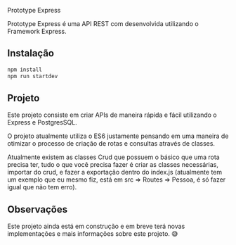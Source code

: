  Prototype Express

Prototype Express é uma API REST com desenvolvida utilizando o Framework Express.

## Instalação

```bash
npm install
npm run startdev
```

## Projeto
Este projeto consiste em criar APIs de maneira rápida e fácil utilizando o Express e PostgresSQL.  

O projeto atualmente utiliza o ES6 justamente pensando em uma maneira de otimizar o processo de criação de rotas e consultas através de classes.  

Atualmente existem as classes Crud que possuem o básico que uma rota precisa ter, tudo o que você precisa fazer é criar as classes necessárias, importar do crud, e fazer a exportação dentro do index.js (atualmente tem um exemplo que eu mesmo fiz, está em src => Routes => Pessoa, é só fazer igual que não tem erro).

## Observações
Este projeto ainda está em construção e em breve terá novas implementações e mais informações sobre este projeto. 😅